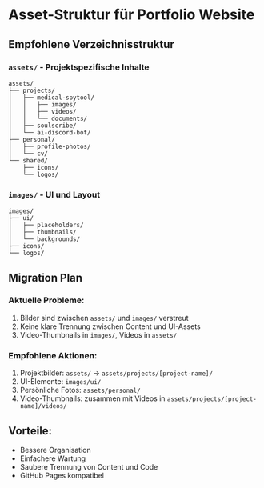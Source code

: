 # Asset-Struktur für Portfolio Website

## Empfohlene Verzeichnisstruktur

### `assets/` - Projektspezifische Inhalte
```
assets/
├── projects/
│   ├── medical-spytool/
│   │   ├── images/
│   │   ├── videos/
│   │   └── documents/
│   ├── soulscribe/
│   └── ai-discord-bot/
├── personal/
│   ├── profile-photos/
│   └── cv/
└── shared/
    ├── icons/
    └── logos/
```

### `images/` - UI und Layout
```
images/
├── ui/
│   ├── placeholders/
│   ├── thumbnails/
│   └── backgrounds/
├── icons/
└── logos/
```

## Migration Plan

### Aktuelle Probleme:
1. Bilder sind zwischen `assets/` und `images/` verstreut
2. Keine klare Trennung zwischen Content und UI-Assets
3. Video-Thumbnails in `images/`, Videos in `assets/`

### Empfohlene Aktionen:
1. Projektbilder: `assets/` → `assets/projects/[project-name]/`
2. UI-Elemente: `images/ui/`
3. Persönliche Fotos: `assets/personal/`
4. Video-Thumbnails: zusammen mit Videos in `assets/projects/[project-name]/videos/`

## Vorteile:
- Bessere Organisation
- Einfachere Wartung
- Saubere Trennung von Content und Code
- GitHub Pages kompatibel
